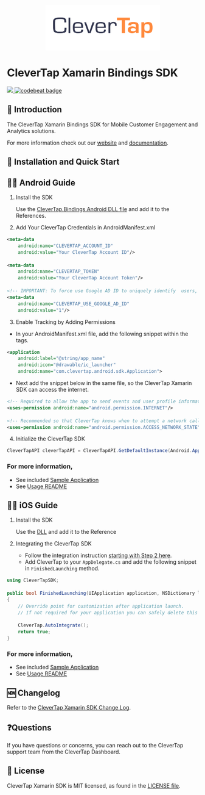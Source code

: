 <p align="center">
  <img src="https://github.com/CleverTap/clevertap-xamarin/blob/master/clevertap-logo.png" width="300"/>
</p>

# CleverTap Xamarin Bindings SDK

<p>
    <a href="https://github.com/CleverTap/clevertap-xamarin/releases">
        <img src="https://img.shields.io/github/release/CleverTap/clevertap-xamarin.svg" />
    </a>
   <a href="https://codebeat.co/projects/github-com-clevertap-clevertap-xamarin-master">
	<img alt="codebeat badge" src="https://codebeat.co/badges/37ab6487-4c0e-42c0-a864-9a4b9a1e9406" />
   </a>
</p>

## 👋 Introduction
The CleverTap Xamarin Bindings SDK for Mobile Customer Engagement and Analytics solutions.

For more information check out our [website](https://clevertap.com/ "CleverTap")  and  [documentation](https://developer.clevertap.com/docs/ "CleverTap Technical Documentation").

## 🚀 Installation and Quick Start

## 👨‍💻 Android Guide

1. Install the SDK

   Use the [CleverTap.Bindings.Android DLL file](https://github.com/CleverTap/clevertap-xamarin/tree/master/clevertap-component/lib/android) and add it to the References.

2. Add Your CleverTap Credentials in AndroidManifest.xml

```xml
<meta-data
    android:name="CLEVERTAP_ACCOUNT_ID"
    android:value="Your CleverTap Account ID"/>

<meta-data
    android:name="CLEVERTAP_TOKEN"
    android:value="Your CleverTap Account Token"/>

<!-- IMPORTANT: To force use Google AD ID to uniquely identify  users, use the following meta tag. GDPR mandates that if you are using this tag, there is prominent disclousure to your end customer in their application. Read more about GDPR here - https://clevertap.com/blog/in-preparation-of-gdpr-compliance/ -->
<meta-data
    android:name="CLEVERTAP_USE_GOOGLE_AD_ID"
    android:value="1"/> 
```

3. Enable Tracking by Adding Permissions

- In your AndroidManifest.xml file, add the following snippet within the <application></application> tags.

```xml
<application
    android:label="@string/app_name"
    android:icon="@drawable/ic_launcher"
    android:name="com.clevertap.android.sdk.Application">
```

- Next add the snippet below in the same file, so the CleverTap Xamarin SDK can access the internet.

```xml
<!-- Required to allow the app to send events and user profile information -->
<uses-permission android:name="android.permission.INTERNET"/>

<!-- Recommended so that CleverTap knows when to attempt a network call -->
<uses-permission android:name="android.permission.ACCESS_NETWORK_STATE"/>
```

4. Initialize the CleverTap SDK

```c#
CleverTapAPI cleverTapAPI = CleverTapAPI.GetDefaultInstance(Android.App.Application.Context);
```

### For more information,
- See included [Sample Application](https://github.com/CleverTap/clevertap-xamarin/blob/master/clevertap-component/sample/android/XamarinDemo/XamarinDemo/)
- See [Usage README](https://github.com/CleverTap/clevertap-xamarin/blob/master/documentation/docs/Usage-Android.md) 


## 👩‍💻 iOS Guide

1. Install the SDK 

     Use the [DLL](https://github.com/CleverTap/clevertap-xamarin/tree/master/clevertap-component/lib/ios) and add it to the Reference

2. Integrating the CleverTap SDK

      * Follow the integration instruction [starting with Step 2 here](https://developer.clevertap.com/docs/ios-quickstart-guide#section-step-2-add-clever-tap-credentials).
      * Add CleverTap to your `AppDelegate.cs` and add the following snippet in `FinishedLaunching` method.
      
      

```c#
using CleverTapSDK;

public bool FinishedLaunching(UIApplication application, NSDictionary launchOptions)
{
    // Override point for customization after application launch.
    // If not required for your application you can safely delete this method

    CleverTap.AutoIntegrate();
    return true;
}
```

### For more information,
- See included [Sample Application](https://github.com/CleverTap/clevertap-xamarin/tree/master/clevertap-component/sample/ios/Starter)
- See [Usage README](https://github.com/CleverTap/clevertap-xamarin/blob/master/documentation/docs/Usage-iOS.md) 

## 🆕 Changelog

Refer to the [CleverTap Xamarin SDK Change Log](https://github.com/CleverTap/clevertap-xamarin/blob/master/CHANGELOG.md).

## ❓Questions

If you have questions or concerns, you can reach out to the CleverTap support team from the CleverTap Dashboard.
 
## 📄 License #

CleverTap Xamarin SDK is MIT licensed, as found in the [LICENSE file](https://github.com/CleverTap/clevertap-xamarin/blob/master/LICENSE).

